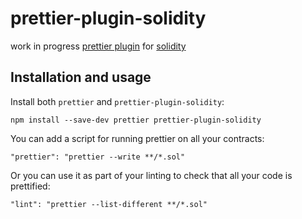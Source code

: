 # prettier-plugin-solidity

work in progress [prettier plugin](https://github.com/prettier/prettier/issues/4180) for [solidity](https://github.com/ethereum/solidity)

## Installation and usage

Install both `prettier` and `prettier-plugin-solidity`:

```
npm install --save-dev prettier prettier-plugin-solidity
```

You can add a script for running prettier on all your contracts:

```
"prettier": "prettier --write **/*.sol"
```

Or you can use it as part of your linting to check that all your code is prettified:

```
"lint": "prettier --list-different **/*.sol"
```

